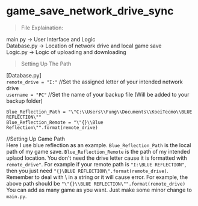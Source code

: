 # game_save_network_drive_sync
>File Explaination:

main.py -> User Interface and Logic<br />
Database.py -> Location of network drive and local game save<br />
Logic.py -> Logic of uploading and downloading<br />

>Setting Up The Path

[Database.py] <br />
```remote_drive = "I:"``` //Set the assigned letter of your intended network drive<br />
```username = "PC"```  //Set the name of your backup file (Will be added to your backup folder)<br />
```
Blue_Reflection_Path = "\"C:\\Users\\Fung\\Documents\\KoeiTecmo\\BLUE REFLECTION\""
Blue_Reflection_Remote = "\"{}\\Blue Reflection\"".format(remote_drive)
```
//Setting Up Game Path<br />
Here I use blue reflection as an example. ```Blue_Reflection_Path``` is the local path of my game save. ```Blue_Reflection_Remote``` is the path of my intended uplaod location.
You don't need the drive letter cause it is formatted with ```remote_drive"```. For example if your remote path is ```"I:\BLUE REFLECTION"```, then you just need ```"{}\BLUE REFLECTION\".format(remote_drive)```.
Remember to deal with \ in a string or it will cause error. For example, the above path should be ```"\"{}\\BLUE REFLECTION\"".format(remote_drive)``` You can add as many game as you want. Just make some minor change to ```main.py```.
